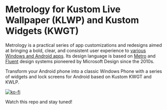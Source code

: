 # Metrology for Kustom Live Wallpaper (KLWP) and Kustom Widgets (KWGT)

Metrology is a practical series of app customizations and redesigns aimed at bringing a bold, clear, and consistent user experience to [various Windows and Android apps](https://github.com/Madelena?tab=repositories&q=Metrology). Its design language is based on [Metro](https://en.wikipedia.org/wiki/Metro_(design_language)) and [Fluent](https://www.microsoft.com/design/fluent/) design systems pioneered by Microsoft Design since the 2010s.

Transform your Android phone into a classic Windows Phone with a series of widgets and lock screens for Android based on Kustom KWGT and KWLP.

[![ko-fi](https://ko-fi.com/img/githubbutton_sm.svg)](https://ko-fi.com/madelena)

Watch this repo and stay tuned!
